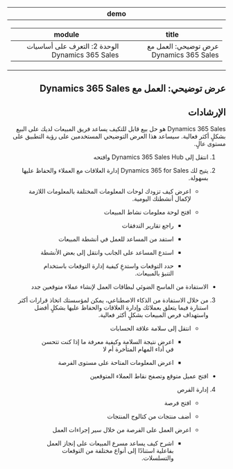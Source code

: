 <div id="readme" class="Box-body readme blob js-code-block-container p-5 p-xl-6 gist-border-0" dir="rtl">
    <article class="markdown-body entry-content container-lg" itemprop="text"><table>
  <thead>
  <tr>
  <th>demo</th>
  </tr>
  </thead>
  <tbody>
  <tr>
  <td><div><table>
  <thead>
  <tr>
  <th>title</th>
  <th>module</th>
  </tr>
  </thead>
  <tbody>
  <tr>
  <td><div>عرض توضيحي: العمل مع Dynamics 365 Sales</div></td>
  <td><div>الوحدة 2: التعرف على أساسيات Dynamics 365 Sales</div></td>
  </tr>
  </tbody>
</table>
</div></td>
  </tr>
  </tbody>
</table>
	    
# عرض توضيحي: العمل مع Dynamics 365 Sales

## الإرشادات

Dynamics 365 Sales هو حل بيع قابل للتكيف يساعد فريق المبيعات لديك على البيع بشكلٍ أكثر فعالية. سيساعد هذا العرض التوضيحي المستخدمين على رؤية التطبيق على مستوى عالٍ. 

1. انتقل إلى Dynamics 365 Sales Hub وافتحه

2. يتيح لك Dynamics 365 for Sales إدارة العلاقات مع العملاء والحفاظ عليها بسهولة.

	- اعرض كيف تزودك لوحات المعلومات المختلفة بالمعلومات اللازمة لإكمال أنشطتك اليومية. 

	- افتح لوحة معلومات نشاط المبيعات

		- راجع تقارير التدفقات 

		- استفد من المساعد للعمل في أنشطة المبيعات

		- استدع المساعد على الجانب وانتقل إلى بعض الأنشطة

		- حدد التوقعات واستدعِ كيفية إدارة التوقعات باستخدام التنبؤ بالمبيعات. 

- الاستفادة من الماسح الضوئي لبطاقات العمل لإنشاء عملاء متوقعين جدد

3. من خلال الاستفادة من الذكاء الاصطناعي، يمكن لمؤسستك اتخاذ قرارات أكثر استنارة فيما يتعلق بعملائك وإدارة العلاقات والحفاظ عليها بشكلٍ أفضل واستهداف فرص المبيعات بشكلٍ أكثر فعالية. 

	- انتقل إلى سلامة علاقة الحسابات

		- اعرض نتيجة السلامة وكيفية معرفة ما إذا كنت تتحسن في أداء المهام المتأخرة أم لا

		- اعرض المعلومات المتاحة على مستوى الفرصة

- افتح عميل متوقع وتصفح نقاط العملاء المتوقعين

4. إدارة الفرص

	- افتح فرصة 

	- أضف منتجات من كتالوج المنتجات

	- اعرض العمل على الفرصة من خلال سير إجراءات العمل

		- اشرح كيف يساعد مسرع المبيعات على إنجاز العمل بفاعلية استنادًا إلى أنواع مختلفة من التوقعات والتسلسلات. 
